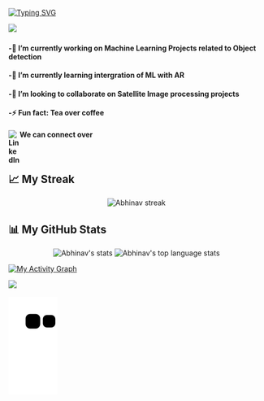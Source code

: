 
[![Typing SVG](https://readme-typing-svg.herokuapp.com?lines=Welcome+to+my+small+World⚛️)](https://git.io/typing-svg)

<a href="https://github.com/ABHINAV0307"><img src="https://readme-typing-svg.herokuapp.com/?color=E30B5C&width=900&height=40&lines=Pursuing+B.Tech+in+Computer+Science;Learning+Java+%26+Brushing+up+Data+Structure+%26+algorithm.." /></a>

#### -🔭 I’m currently working on Machine Learning Projects related to Object detection
#### -🌱 I’m currently learning intergration of ML with AR
#### -👯 I’m looking to collaborate on Satellite Image processing projects
#### -⚡ Fun fact: Tea over coffee
#### We can connect over     [<img align="left" alt="LinkedIn" width="22px" src="https://cdn.jsdelivr.net/npm/simple-icons@v3/icons/linkedin.svg" />](https://www.linkedin.com/in/abhinav-tripathi-8815b0211)

<br> 

## &#x1f4c8; My Streak

<p align="center">
<img title="🔥 Get streak stats for your profile at git.io/streak-stats" alt="Abhinav streak" src="https://github-readme-streak-stats.herokuapp.com/?user=ABHINAV0307&theme=black-ice&hide_border=true&stroke=0000&background=060A0CD0"/>
</p>

## 📊 My GitHub Stats

<p align="center">
    <img height="165" src="https://github-readme-stats.vercel.app/api?username=ABHINAV0307&count_private=true&include_all_commits=true&theme=tokyonight" alt="Abhinav's stats" />
    <img src="https://github-readme-stats.vercel.app/api/top-langs/?username=ABHINAV0307&layout=compact&theme=tokyonight" alt="Abhinav's top language stats" />
</p>



<a href="https://github.com/ABHINAV0307/github-readme-activity-graph"><img alt="My Activity Graph" src="https://activity-graph.herokuapp.com/graph?username=ABHINAV0307&bg_color=0D1117&color=5BCDEC&line=5BCDEC&point=FFFFFF&hide_border=true" /></a>

<a href="https://github.com/Meghna-DAS/github-profile-views-counter">
    <img src="https://komarev.com/ghpvc/?username=ABHINAV0307">

![Snake animation](https://github.com/ABHINAV0307/ABHINAV0307/blob/output/github-contribution-grid-snake.svg)
